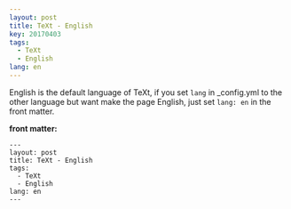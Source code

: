 ```yaml
---
layout: post
title: TeXt - English
key: 20170403
tags:
  - TeXt
  - English
lang: en
---
```


English is the default language of TeXt, if you set `lang` in _config.yml to the other language but want make the page English, just set `lang: en` in the front matter.

<!--more-->

**front matter:**

    ---
    layout: post
    title: TeXt - English
    tags:
      - TeXt
      - English
    lang: en
    ---